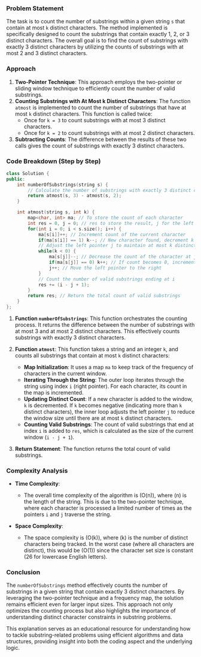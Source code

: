 

### Problem Statement
The task is to count the number of substrings within a given string `s` that contain at most `k` distinct characters. The method implemented is specifically designed to count the substrings that contain exactly 1, 2, or 3 distinct characters. The overall goal is to find the count of substrings with exactly 3 distinct characters by utilizing the counts of substrings with at most 2 and 3 distinct characters.

### Approach
1. **Two-Pointer Technique**: This approach employs the two-pointer or sliding window technique to efficiently count the number of valid substrings. 
2. **Counting Substrings with At Most k Distinct Characters**: The function `atmost` is implemented to count the number of substrings that have at most `k` distinct characters. This function is called twice:
   - Once for `k = 3` to count substrings with at most 3 distinct characters.
   - Once for `k = 2` to count substrings with at most 2 distinct characters.
3. **Subtracting Counts**: The difference between the results of these two calls gives the count of substrings with exactly 3 distinct characters.

### Code Breakdown (Step by Step)

```cpp
class Solution {
public:
    int numberOfSubstrings(string s) {
        // Calculate the number of substrings with exactly 3 distinct characters
        return atmost(s, 3) - atmost(s, 2);
    }

    int atmost(string s, int k) {
        map<char, int> ma; // To store the count of each character
        int res = 0, j = 0; // res to store the result, j for the left pointer
        for(int i = 0; i < s.size(); i++) {
            ma[s[i]]++; // Increment count of the current character
            if(ma[s[i]] == 1) k--; // New character found, decrement k
            // Adjust the left pointer j to maintain at most k distinct characters
            while(k < 0) {
                ma[s[j]]--; // Decrease the count of the character at j
                if(ma[s[j]] == 0) k++; // If count becomes 0, increment k
                j++; // Move the left pointer to the right
            }
            // Count the number of valid substrings ending at i
            res += (i - j + 1);
        }
        return res; // Return the total count of valid substrings
    }
};
```

1. **Function `numberOfSubstrings`**: This function orchestrates the counting process. It returns the difference between the number of substrings with at most 3 and at most 2 distinct characters. This effectively counts substrings with exactly 3 distinct characters.
   
2. **Function `atmost`**: This function takes a string and an integer `k`, and counts all substrings that contain at most `k` distinct characters:
   - **Map Initialization**: It uses a map `ma` to keep track of the frequency of characters in the current window.
   - **Iterating Through the String**: The outer loop iterates through the string using index `i` (right pointer). For each character, its count in the map is incremented.
   - **Updating Distinct Count**: If a new character is added to the window, `k` is decremented. If `k` becomes negative (indicating more than `k` distinct characters), the inner loop adjusts the left pointer `j` to reduce the window size until there are at most `k` distinct characters.
   - **Counting Valid Substrings**: The count of valid substrings that end at index `i` is added to `res`, which is calculated as the size of the current window (`i - j + 1`).
   
3. **Return Statement**: The function returns the total count of valid substrings.

### Complexity Analysis
- **Time Complexity**:
  - The overall time complexity of the algorithm is \(O(n)\), where \(n\) is the length of the string. This is due to the two-pointer technique, where each character is processed a limited number of times as the pointers `i` and `j` traverse the string.
  
- **Space Complexity**:
  - The space complexity is \(O(k)\), where \(k\) is the number of distinct characters being tracked. In the worst case (where all characters are distinct), this would be \(O(1)\) since the character set size is constant (26 for lowercase English letters).

### Conclusion
The `numberOfSubstrings` method effectively counts the number of substrings in a given string that contain exactly 3 distinct characters. By leveraging the two-pointer technique and a frequency map, the solution remains efficient even for larger input sizes. This approach not only optimizes the counting process but also highlights the importance of understanding distinct character constraints in substring problems.

This explanation serves as an educational resource for understanding how to tackle substring-related problems using efficient algorithms and data structures, providing insight into both the coding aspect and the underlying logic.
